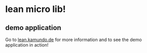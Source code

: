 # lean micro lib!
## demo application
Go to [lean.kamundo.de](http://lean.kamundo.de/whatis "lean.kamundo.de") for more information and to see the demo application in action!